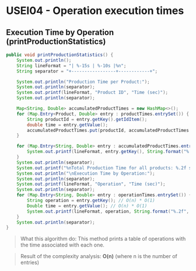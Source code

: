 # USEI04 - Operation execution times

## Execution Time by Operation (printProductionStatistics)
```java
public void printProductionStatistics() {
    System.out.println();
    String lineFormat = "| %-15s | %-10s |%n";
    String separator = "+-----------------+------------+";

    System.out.println("Production Time per Product:");
    System.out.println(separator);
    System.out.printf(lineFormat, "Product ID", "Time (sec)");
    System.out.println(separator);

    Map<String, Double> accumulatedProductTimes = new HashMap<>();
    for (Map.Entry<Product, Double> entry : productTimes.entrySet()) {
        String productId = entry.getKey().getIdItem();
        double time = entry.getValue();
        accumulatedProductTimes.put(productId, accumulatedProductTimes.getOrDefault(productId, 0.0) + time);
    }

    for (Map.Entry<String, Double> entry : accumulatedProductTimes.entrySet()) {
        System.out.printf(lineFormat, entry.getKey(), String.format("%.2f", entry.getValue()));
    }
    System.out.println(separator);
    System.out.printf("%nTotal Production Time for all products: %.2f seconds%n", totalProductionTime);
    System.out.println("\nExecution Time by Operation:");
    System.out.println(separator);
    System.out.printf(lineFormat, "Operation", "Time (sec)");
    System.out.println(separator);
    for (Map.Entry<String, Double> entry : operationTimes.entrySet()) { // O(n)
        String operation = entry.getKey(); // O(n) * O(1)
        Double time = entry.getValue(); // O(n) * O(1)
        System.out.printf(lineFormat, operation, String.format("%.2f", time)); // O(n) * O(1)
    }
    System.out.println(separator);
}

```

> What this algorithm do: This method prints a table of operations with the time associated with each one.

> Result of the complexity analysis:  **O(n)** (where n is the number of entries)



